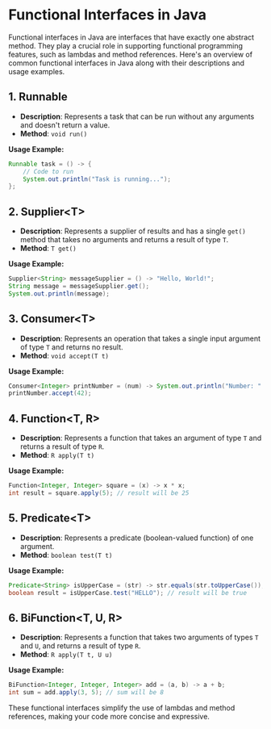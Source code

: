 # Functional Interfaces in Java

Functional interfaces in Java are interfaces that have exactly one abstract method. They play a crucial role in supporting functional programming features, such as lambdas and method references. Here's an overview of common functional interfaces in Java along with their descriptions and usage examples.

## 1. Runnable

- **Description**: Represents a task that can be run without any arguments and doesn't return a value.
- **Method**: `void run()`

**Usage Example:**
```java
Runnable task = () -> {
    // Code to run
    System.out.println("Task is running...");
};
```

## 2. Supplier\<T\>

- **Description**: Represents a supplier of results and has a single `get()` method that takes no arguments and returns a result of type `T`.
- **Method**: `T get()`

**Usage Example:**
```java
Supplier<String> messageSupplier = () -> "Hello, World!";
String message = messageSupplier.get();
System.out.println(message);
```

## 3. Consumer\<T\>

- **Description**: Represents an operation that takes a single input argument of type `T` and returns no result.
- **Method**: `void accept(T t)`

**Usage Example:**
```java
Consumer<Integer> printNumber = (num) -> System.out.println("Number: " + num);
printNumber.accept(42);
```

## 4. Function\<T, R\>

- **Description**: Represents a function that takes an argument of type `T` and returns a result of type `R`.
- **Method**: `R apply(T t)`

**Usage Example:**
```java
Function<Integer, Integer> square = (x) -> x * x;
int result = square.apply(5); // result will be 25
```

## 5. Predicate\<T\>

- **Description**: Represents a predicate (boolean-valued function) of one argument.
- **Method**: `boolean test(T t)`

**Usage Example:**
```java
Predicate<String> isUpperCase = (str) -> str.equals(str.toUpperCase());
boolean result = isUpperCase.test("HELLO"); // result will be true
```

## 6. BiFunction\<T, U, R\>

- **Description**: Represents a function that takes two arguments of types `T` and `U`, and returns a result of type `R`.
- **Method**: `R apply(T t, U u)`

**Usage Example:**
```java
BiFunction<Integer, Integer, Integer> add = (a, b) -> a + b;
int sum = add.apply(3, 5); // sum will be 8
```

These functional interfaces simplify the use of lambdas and method references, making your code more concise and expressive.